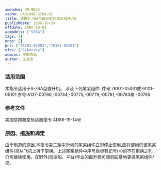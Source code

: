 ```yaml
---
amendno: 39-0035  
cadno: CAD1986-S76A-02  
title: 更换S-76A型直升机的尾桨组件/梁  
publishdate: 1986-10-08  
effdate: 1986-10-08  
acmodels: ["S76A"]  
tags: []  
engs: []  
pns: ["76101-05001","76101-05101"]  
mfrs: ["Sikorsky"]  
admins: 民航总局  
author: 王克俭  
---
```

  
### 适用范围  
本指令适用于S-76A型直升机。
涉及下列尾桨组件:
件号:76101-05001或76101-05101
序号:A137-00766,-00744,-00775,-00779,-00781,-00783和 -00785  
  
<!--more-->  
### 参考文件  
  美国联邦航空局适航指令 AD86-19-14号  
  
### 原因、措施和规定  

  由于制造的原因,本指令第二条中所列的尾桨组件立即停止使用,应将装用的该尾桨组件/梁从飞机上拆下更换。上述尾桨组件中序号后标有记号(×)的不在更换之列,仍可继续使用。在野外(包括船、平台)作业的直升机可调机回基地更换尾桨组件/梁。  
